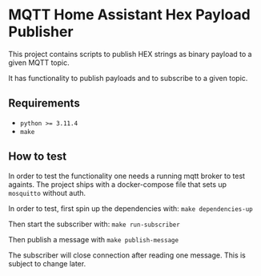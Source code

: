 # MQTT Home Assistant Hex Payload Publisher

This project contains scripts to publish HEX strings as binary payload to a given MQTT topic.

It has functionality to publish payloads and to subscribe to a given topic.

## Requirements
* `python >= 3.11.4`
* `make`

## How to test

In order to test the functionality one needs a running mqtt broker to test againts.
The project ships with a docker-compose file that sets up `mosquitto` without auth.

In order to test, first spin up the dependencies with:
`make dependencies-up`

Then start the subscriber with:
`make run-subscriber`

Then publish a message with
`make publish-message`

The subscriber will close connection after reading one message. This is subject to change later.